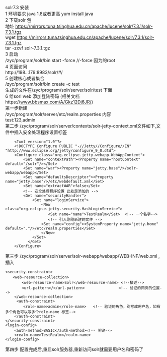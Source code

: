 solr7.3 安装   
1 环境要求 java 1.8或者更高
  yum install java  
2 下载solr 包  
  地址 https://mirrors.tuna.tsinghua.edu.cn/apache/lucene/solr/7.3.1/solr-7.3.1.tgz  
  wget  https://mirrors.tuna.tsinghua.edu.cn/apache/lucene/solr/7.3.1/solr-7.3.1.tgz  
  tar  -zxvf   solr-7.3.1.tgz  
3 启动  
  /zyc/program/solr/bin start  -force    //-force  因为的root  
4 页面访问  
  http://198.*.*.179:8983/solr/#/  
5  创建核心或者集合  
   /zyc/program/solr/bin create -c test  
   生成的文件在/zyc/program/solr/server/solr/test  下面  
6 给sorl web 添加登陆密码  (相关文档https://www.bbsmax.com/A/Gkz12Dj6JR/)  
   第一步新建  
  /zyc/program/solr/server/etc/realm.properties  内容   
  test:123,admin  
   第二步   /zyc/program/solr/server/contexts/solr-jetty-context.xml文件如下,文件中插入安全处理程序设置标签

		<?xml version="1.0"?>
		<!DOCTYPE Configure PUBLIC "-//Jetty//Configure//EN" "http://www.eclipse.org/jetty/configure_9_0.dtd">
		<Configure class="org.eclipse.jetty.webapp.WebAppContext">
			<Set name="contextPath"><Property name="hostContext" default="/solr"/></Set>
			<Set name="war"><Property name="jetty.base"/>/solr-webapp/webapp</Set>
			<Set name="defaultsDescriptor"><Property name="jetty.base"/>/etc/webdefault.xml</Set>
			<Set name="extractWAR">false</Set>
			<!-- 安全处理程序设置 此处是添加的 -->
			<Get name="securityHandler">
				<Set name="loginService">
					<New class="org.eclipse.jetty.security.HashLoginService">
					   <Set name="name">TestRealm</Set>  <!-- 一个名字-->
					   <!-- 引入刚刚新建的文件 -->
					<Set name="config"><SystemProperty name="jetty.home" default="."/>/etc/realm.properties</Set>
					</New>
				</Set>
			  </Get>
		</Configure>
 第三步	 /zyc/program/solr/server/solr-webapp/webapp/WEB-INF/web.xml  ,插入

	<security-constraint>
	　　<web-resource-collection>
	    　　<web-resource-name>Solr</web-resource-name> <!--描述-->
	    　　<url-pattern>/</url-pattern>               <!-- 验证的网页的位置-->
	    </web-resource-collection>
	     <auth-constraint>
	        <role-name>admin</role-name>   <!-- 验证的角色，别写成用户名，如有多个角色可以写多个role-name 标签-->
	    </auth-constraint>
	</security-constraint>
	<login-config>
	    <auth-method>BASIC</auth-method><!-- 关键-->
	    <realm-name>TestRealm</realm-name>
	</login-config>  

第四步
  配置完成后,重启solr服务器,重新访问solr就需要用户名和密码了
  
   

